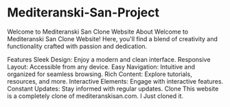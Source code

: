 # Mediteranski-San-Project
Welcome to Mediteranski San Clone Website
About
Welcome to Mediteranski San Clone Website! Here, you'll find a blend of creativity and functionality crafted with passion and dedication. 

 Features
Sleek Design: Enjoy a modern and clean interface.
Responsive Layout: Accessible from any device.
Easy Navigation: Intuitive and organized for seamless browsing.
Rich Content: Explore tutorials, resources, and more.
Interactive Elements: Engage with interactive features.
Constant Updates: Stay informed with regular updates.
Clone
This website is a completely clone of mediteranskisan.com. I Just cloned it.
